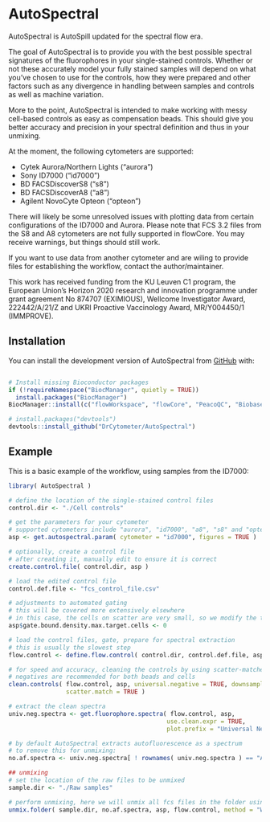 
<!-- README.md is generated from README.Rmd. Please edit that file -->

# AutoSpectral

<!-- badges: start -->

<!-- badges: end -->

AutoSpectral is AutoSpill updated for the spectral flow era.

The goal of AutoSpectral is to provide you with the best possible
spectral signatures of the fluorophores in your single-stained controls.
Whether or not these accurately model your fully stained samples will
depend on what you’ve chosen to use for the controls, how they were
prepared and other factors such as any divergence in handling between
samples and controls as well as machine variation.

More to the point, AutoSpectral is intended to make working with messy
cell-based controls as easy as compensation beads. This should give you
better accuracy and precision in your spectral definition and thus in
your unmixing.

At the moment, the following cytometers are supported:

- Cytek Aurora/Northern Lights (“aurora”)
- Sony ID7000 (“id7000”)
- BD FACSDiscoverS8 (“s8”)
- BD FACSDiscoverA8 (“a8”)
- Agilent NovoCyte Opteon (“opteon”)

There will likely be some unresolved issues with plotting data from
certain configurations of the ID7000 and Aurora. Please note that FCS
3.2 files from the S8 and A8 cytometers are not fully supported in
flowCore. You may receive warnings, but things should still work.

If you want to use data from another cytometer and are wiling to provide
files for establishing the workflow, contact the author/maintainer.

This work has received funding from the KU Leuven C1 program, the
European Union’s Horizon 2020 research and innovation programme under
grant agreement No 874707 (EXIMIOUS), Wellcome Investigator Award,
222442/A/21/Z and UKRI Proactive Vaccinology Award, MR/Y004450/1
(IMMPROVE).

## Installation

You can install the development version of AutoSpectral from
[GitHub](https://github.com/) with:

``` r

# Install missing Bioconductor packages
if (!requireNamespace("BiocManager", quietly = TRUE))
  install.packages("BiocManager")
BiocManager::install(c("flowWorkspace", "flowCore", "PeacoQC", "Biobase"))

# install.packages("devtools")
devtools::install_github("DrCytometer/AutoSpectral")
```

## Example

This is a basic example of the workflow, using samples from the ID7000:

``` r
library( AutoSpectral )

# define the location of the single-stained control files
control.dir <- "./Cell controls"

# get the parameters for your cytometer
# supported cytometers include "aurora", "id7000", "a8", "s8" and "opteon"
asp <- get.autospectral.param( cytometer = "id7000", figures = TRUE )

# optionally, create a control file
# after creating it, manually edit to ensure it is correct
create.control.file( control.dir, asp )

# load the edited control file
control.def.file <- "fcs_control_file.csv"

# adjustments to automated gating
# this will be covered more extensively elsewhere
# in this case, the cells on scatter are very small, so we modify the target
asp$gate.bound.density.max.target.cells <- 0

# load the control files, gate, prepare for spectral extraction
# this is usually the slowest step
flow.control <- define.flow.control( control.dir, control.def.file, asp )

# for speed and accuracy, cleaning the controls by using scatter-matched universal
# negatives are recommended for both beads and cells
clean.controls( flow.control, asp, universal.negative = TRUE, downsample = TRUE,
                scatter.match = TRUE )

# extract the clean spectra
univ.neg.spectra <- get.fluorophore.spectra( flow.control, asp, 
                                            use.clean.expr = TRUE,
                                            plot.prefix = "Universal Negative Cells" )

# by default AutoSpectral extracts autofluorescence as a spectrum
# to remove this for unmixing:
no.af.spectra <- univ.neg.spectra[ ! rownames( univ.neg.spectra ) == "AF", ]

## unmixing
# set the location of the raw files to be unmixed
sample.dir <- "./Raw samples"

# perform unmixing, here we will unmix all fcs files in the folder using wls
unmix.folder( sample.dir, no.af.spectra, asp, flow.control, method = "WLS" )
```
